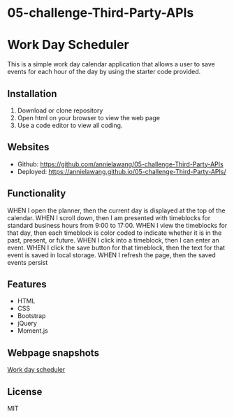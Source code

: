 # 05-challenge-Third-Party-APIs

# Work Day Scheduler
This is a simple work day calendar application that allows a user to save events for each hour of the day by using the starter code provided.

## Installation
1. Download or clone repository
2. Open html on your browser to view the web page
3. Use a code editor to view all coding.

## Websites
* Github: https://github.com/annielawang/05-challenge-Third-Party-APIs
* Deployed: https://annielawang.github.io/05-challenge-Third-Party-APIs/

## Functionality
WHEN I open the planner, then the current day is displayed at the top of the calendar.
WHEN I scroll down, then I am presented with timeblocks for standard business hours from 9:00 to 17:00.
WHEN I view the timeblocks for that day, then each timeblock is color coded to indicate whether it is in the past, present, or future.
WHEN I click into a timeblock, then I can enter an event.
WHEN I click the save button for that timeblock, then the text for that event is saved in local storage.
WHEN I refresh the page, then the saved events persist
  
## Features
* HTML
* CSS
* Bootstrap
* jQuery
* Moment.js
  
## Webpage snapshots
[Work day scheduler](./Assets/screenshot.png)

## License
MIT
